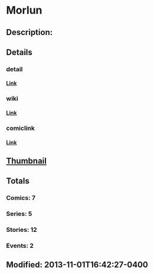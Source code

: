 # Morlun
## Description: 
## Details
### detail
#### [Link](http://marvel.com/characters/1509/morlun?utm_campaign=apiRef&utm_source=225578a89fc76f3d20fbffda5d17a88d)
### wiki
#### [Link](http://marvel.com/universe/Morlun?utm_campaign=apiRef&utm_source=225578a89fc76f3d20fbffda5d17a88d)
### comiclink
#### [Link](http://marvel.com/comics/characters/1011088/morlun?utm_campaign=apiRef&utm_source=225578a89fc76f3d20fbffda5d17a88d)
## [Thumbnail](http://i.annihil.us/u/prod/marvel/i/mg/3/00/527411be42b48.jpg)
## Totals
### Comics: 7
### Series: 5
### Stories: 12
### Events: 2
## Modified: 2013-11-01T16:42:27-0400